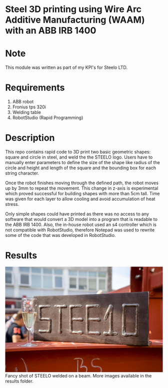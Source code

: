 # Steel 3D printing using Wire Arc Additive Manufacturing (WAAM) with an ABB IRB 1400

# Note
This module was written as part of my KPI's for Steelo LTD. 

# Requirements
1. ABB robot
2. Fronius tps 320i
3. Welding table
4. RobotStudio (Rapid Programming)

# Description
This repo contains rapid code to 3D print two basic geometric shapes: square and circle in steel, and weld the the STEELO logo. Users have to manually enter parameters to define the size of the shape like radius of the circle and height and length of the square and the bounding box for each string character.

Once the robot finishes moving through the defined path, the robot moves up by 3mm to repeat the movement. This change in z-axis is experimental which proved successful for building shapes with more than 5cm tall. Time was given for each layer to allow cooling and avoid accumulation of heat stress.

Only simple shapes could have printed as there was no access to any software that would convert a 3D model into a program that is readable to the ABB IRB 1400. Also, the in-house robot used an s4 controller which is not compatible with RobotStudio, therefore Notepad was used to rewrite some of the code that was developed in RobotStudio.

# Results
![alt text](https://github.com/icapistrano/WAAM_with_ABB/blob/master/results/steelo_logo_2.jpg?raw=true)
Fancy shot of STEELO welded on a beam. More images available in the results folder.
